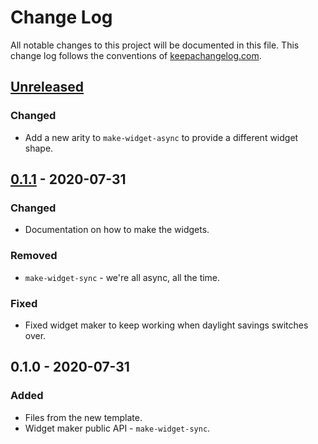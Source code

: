 # Change Log
All notable changes to this project will be documented in this file. This change log follows the conventions of [keepachangelog.com](http://keepachangelog.com/).

## [Unreleased]
### Changed
- Add a new arity to `make-widget-async` to provide a different widget shape.

## [0.1.1] - 2020-07-31
### Changed
- Documentation on how to make the widgets.

### Removed
- `make-widget-sync` - we're all async, all the time.

### Fixed
- Fixed widget maker to keep working when daylight savings switches over.

## 0.1.0 - 2020-07-31
### Added
- Files from the new template.
- Widget maker public API - `make-widget-sync`.

[Unreleased]: https://github.com/your-name/clojure-bits-core-async/compare/0.1.1...HEAD
[0.1.1]: https://github.com/your-name/clojure-bits-core-async/compare/0.1.0...0.1.1
